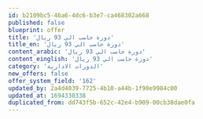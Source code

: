 ```yaml
---
id: b2109bc5-46a6-4dc6-b3e7-ca468302a668
published: false
blueprint: offer
title: 'دورة حاسب الي 93 ريال'
title_en: 'دورة حاسب الي 93 ريال'
content_arabic: 'دورة حاسب الي 93 ريال'
content_einglish: 'دورة حاسب الي 93 ريال'
category: 'الدورات الادارية'
new_offers: false
offer_system_field: '162'
updated_by: 2a4d4039-7725-4b10-a44b-1f90e9984c00
updated_at: 1694330338
duplicated_from: dd743f5b-652c-42e4-b909-00cb38dae0fa
---
```

